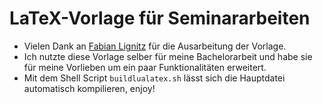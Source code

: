 # LaTeX-Vorlage für Seminararbeiten

- Vielen Dank an [Fabian Lignitz](https://informatik.hs-bremerhaven.de/flignitz) für die Ausarbeitung der Vorlage.
- Ich nutzte diese Vorlage selber für meine Bachelorarbeit und habe sie für meine Vorlieben um ein paar Funktionalitäten erweitert.
- Mit dem Shell Script ```buildlualatex.sh``` lässt sich die Hauptdatei automatisch kompilieren, enjoy!  
